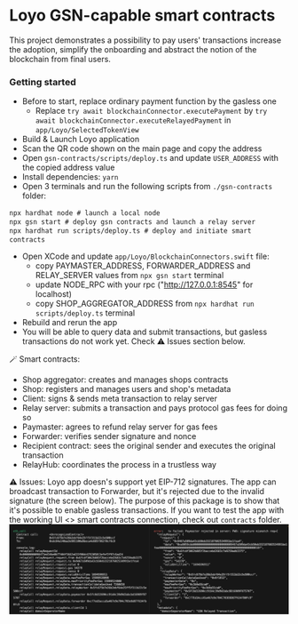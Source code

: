 # Loyo GSN-capable smart contracts

This project demonstrates a possibility to pay users' transactions increase the adoption, simplify the onboarding and abstract the notion of the blockchain from final users. 
### Getting started
- Before to start, replace ordinary payment function by the gasless one
    - Replace `try await blockchainConnector.executePayment` by `try await blockchainConnector.executeRelayedPayment` in `app/Loyo/SelectedTokenView`  
- Build & Launch Loyo application
- Scan the QR code shown on the main page and copy the address
- Open `gsn-contracts/scripts/deploy.ts` and update `USER_ADDRESS` with the copied address value
- Install dependencies: `yarn`
- Open 3 terminals and run the following scripts from `./gsn-contracts` folder:
```shell
npx hardhat node # launch a local node
npx gsn start # deploy gsn contracts and launch a relay server
npx hardhat run scripts/deploy.ts # deploy and initiate smart contracts
```
- Open XCode and update `app/Loyo/BlockchainConnectors.swift` file:
    - copy PAYMASTER_ADDRESS, FORWARDER_ADDRESS and RELAY_SERVER values from `npx gsn start` terminal
    - update NODE_RPC with your rpc ("http://127.0.0.1:8545" for localhost)
    - copy SHOP_AGGREGATOR_ADDRESS from `npx hardhat run scripts/deploy.ts` terminal
- Rebuild and rerun the app
- You will be able to query data and submit transactions, but gasless transactions do not work yet. Check ⚠️ Issues section below.

🪄 Smart contracts:
- Shop aggregator: creates and manages shops contracts
- Shop: registers and manages users and shop's metadata
- Client: signs & sends meta transaction to relay server
- Relay server: submits a transaction and pays protocol gas fees for doing so
- Paymaster: agrees to refund relay server for gas fees
- Forwarder: verifies sender signature and nonce
- Recipient contract: sees the original sender and executes the original transaction
- RelayHub: coordinates the process in a trustless way

⚠️ Issues:
Loyo app doesn's support yet EIP-712 signatures. The app can broadcast transaction to Forwarder, but it's rejected due to the invalid signature (the screen below). The purpose of this package is to show that it's possible to enable gasless transactions. If you want to test the app with the working UI <> smart contracts connection, check out `contracts` folder.
![eip](./eip712-error.png)
